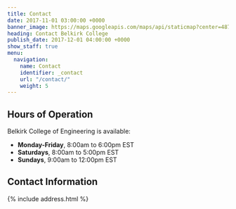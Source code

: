 ```yaml
---
title: Contact
date: 2017-11-01 03:00:00 +0000
banner_image: https://maps.googleapis.com/maps/api/staticmap?center=487+university+ave,+new+york+city&zoom=12&scale=2&size=600x290&maptype=satellite&format=png&visual_refresh=true&markers=size:mid%7Ccolor:0xff0000%7Clabel:1%7C500+university+ave,+new+york+city
heading: Contact Belkirk College
publish_date: 2017-12-01 04:00:00 +0000
show_staff: true
menu:
  navigation:
    name: Contact
    identifier: _contact
    url: "/contact/"
    weight: 5
---
```

## Hours of Operation
Belkirk College of Engineering is available:

- **Monday-Friday**, 8:00am to 6:00pm EST
- **Saturdays**, 8:00am to 5:00pm EST
- **Sundays**, 9:00am to 12:00pm EST

## Contact Information
{% include address.html %}
